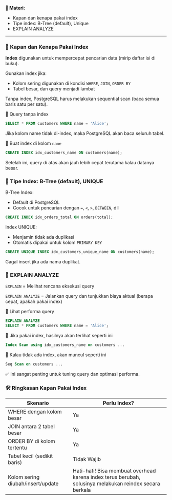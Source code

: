 **📌 Materi:**
- Kapan dan kenapa pakai index
- Tipe index: B-Tree (default), Unique
- EXPLAIN ANALYZE
---
### 🔹 Kapan dan Kenapa Pakai Index
**Index** digunakan untuk mempercepat pencarian data (mirip daftar isi di buku).

Gunakan index jika:
 - Kolom sering digunakan di kondisi `WHERE`, `JOIN`, `ORDER BY`
 - Tabel besar, dan query menjadi lambat

Tanpa index, PostgreSQL harus melakukan sequential scan (baca semua baris satu per satu).

📌 Query tanpa index
```sql
SELECT * FROM customers WHERE name = 'Alice';
```
Jika kolom name tidak di-index, maka PostgreSQL akan baca seluruh tabel.

📌 Buat index di kolom `name`
```sql
CREATE INDEX idx_customers_name ON customers(name);
```
Setelah ini, query di atas akan jauh lebih cepat terutama kalau datanya besar.
### 🔹 Tipe Index: B-Tree (default), UNIQUE
B-Tree Index:
 - Default di PostgreSQL
 - Cocok untuk pencarian dengan `=`, `<`, `>`, `BETWEEN`, dll
```sql
CREATE INDEX idx_orders_total ON orders(total);
```
Index UNIQUE:
 - Menjamin tidak ada duplikasi
 - Otomatis dipakai untuk kolom `PRIMARY KEY`
```sql
CREATE UNIQUE INDEX idx_customers_unique_name ON customers(name);
```
Gagal insert jika ada nama duplikat.
### 🔹 EXPLAIN ANALYZE
`EXPLAIN` = Melihat rencana eksekusi query

`EXPLAIN ANALYZE` = Jalankan query dan tunjukkan biaya aktual (berapa cepat, apakah pakai index)

📌 Lihat performa query
```sql
EXPLAIN ANALYZE
SELECT * FROM customers WHERE name = 'Alice';
```
📌 Jika pakai index, hasilnya akan terlihat seperti ini
```sql
Index Scan using idx_customers_name on customers ...
```
📌 Kalau tidak ada index, akan muncul seperti ini
```sql
Seq Scan on customers ...
```

✅ Ini sangat penting untuk tuning query dan optimasi performa.

### 🛠️ Ringkasan Kapan Pakai Index
| Skenario | Perlu Index? |
|------|-----------------------------------|
| WHERE dengan kolom besar    | Ya      |
| JOIN antara 2 tabel besar	    | Ya                   |
| ORDER BY di kolom tertentu	    | Ya    |
| Tabel kecil (sedikit baris)	    | Tidak Wajib    |
| Kolom sering diubah/insert/update	    | Hati-hati! Bisa membuat overhead karena index terus berubah, solusinya melakukan reindex secara berkala    |
